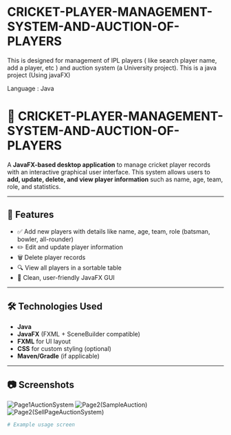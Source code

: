 # CRICKET-PLAYER-MANAGEMENT-SYSTEM-AND-AUCTION-OF-PLAYERS
This is designed for management of IPL players ( like search player name, add a player, etc )  and auction system (a University project).
This is a java project (Using javaFX)

Language : Java

# 🏏 CRICKET-PLAYER-MANAGEMENT-SYSTEM-AND-AUCTION-OF-PLAYERS

A **JavaFX-based desktop application** to manage cricket player records with an interactive graphical user interface. This system allows users to **add, update, delete, and view player information** such as name, age, team, role, and statistics.

---

## 🚀 Features

- ✅ Add new players with details like name, age, team, role (batsman, bowler, all-rounder)
- ✏️ Edit and update player information
- 🗑️ Delete player records
- 🔍 View all players in a sortable table
- 🎨 Clean, user-friendly JavaFX GUI

---

## 🛠️ Technologies Used

- **Java**
- **JavaFX** (FXML + SceneBuilder compatible)
- **FXML** for UI layout
- **CSS** for custom styling (optional)
- **Maven/Gradle** (if applicable)

---

## 📷 Screenshots

![Page1AuctionSystem](https://github.com/user-attachments/assets/9530acf3-0b76-46f5-b5de-edc08ab33729)
![Page2(SampleAuction)](https://github.com/user-attachments/assets/0c564df3-38d9-4ba6-b812-63e4670f649d)
![Page2(SellPageAuctionSystem)](https://github.com/user-attachments/assets/5411ccce-a19d-48bf-baf6-3e49aa7ba1b9)


```bash
# Example usage screen
